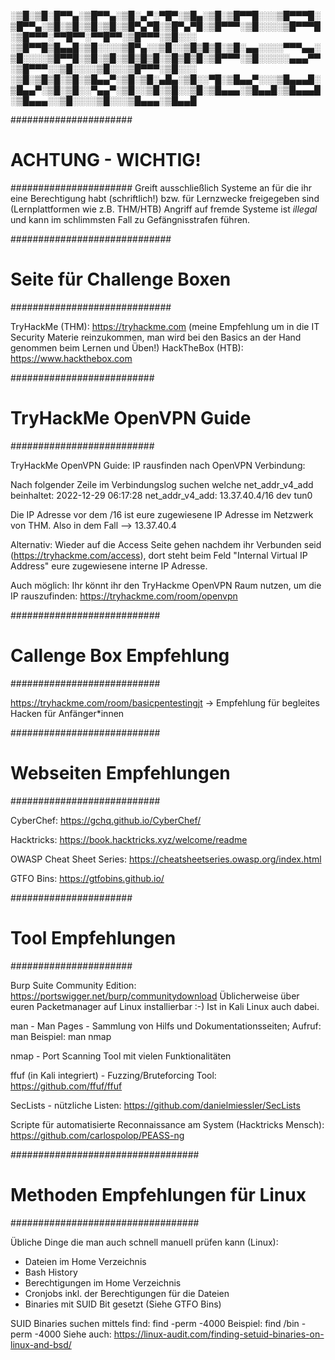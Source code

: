 
░▒█░▒█░█▀▀▄░▒█▀▀▄░▒█░▄▀░▀█▀░▒█▄░▒█░▒█▀▀█░░░▒█▀▀▀█░▒█▀▀▄░▒█░▒█░▒█░▒█░▒█▀▄▀█░▒█▀▄▀█░▒█▀▀▀░▒█░░░░▒█▀▀▀█░▒█▀▀▀░▀▀█▀▀░▀▀█▀▀░▒█▀▀▀░▒█░░░
░▒█▀▀█▒█▄▄█░▒█░░░░▒█▀▄░░▒█░░▒█▒█▒█░▒█░▄▄░░░░▀▀▀▄▄░▒█░░░░▒█▀▀█░▒█░▒█░▒█▒█▒█░▒█▒█▒█░▒█▀▀▀░▒█░░░░░▄▄▄▀▀░▒█▀▀▀░░▒█░░░░▒█░░░▒█▀▀▀░▒█░░░
░▒█░▒█▒█░▒█░▒█▄▄▀░▒█░▒█░▄█▄░▒█░░▀█░▒█▄▄▀░░░▒█▄▄▄█░▒█▄▄▀░▒█░▒█░░▀▄▄▀░▒█░░▒█░▒█░░▒█░▒█▄▄▄░▒█▄▄█░▒█▄▄▄█░▒█▄▄▄░░▒█░░░░▒█░░░▒█▄▄▄░▒█▄▄█


######################
#    ACHTUNG - WICHTIG!   #
######################
Greift ausschließlich Systeme an für die ihr eine Berechtigung habt (schriftlich!) bzw. für Lernzwecke freigegeben sind (Lernplattformen wie z.B. THM/HTB)
Angriff auf fremde Systeme ist *illegal* und kann im schlimmsten Fall zu Gefängnisstrafen führen.

#############################
#    Seite für Challenge Boxen    #
#############################

TryHackMe (THM): https://tryhackme.com (meine Empfehlung  um in die IT Security Materie reinzukommen, man wird bei den Basics an der Hand genommen beim Lernen und Üben!)
HackTheBox (HTB): https://www.hackthebox.com


##########################
#   TryHackMe OpenVPN Guide  #
##########################

TryHackMe OpenVPN Guide:
IP rausfinden nach OpenVPN Verbindung:

Nach folgender Zeile im Verbindungslog suchen welche net_addr_v4_add beinhaltet:
2022-12-29 06:17:28 net_addr_v4_add: 13.37.40.4/16 dev tun0

Die IP Adresse vor dem /16 ist eure zugewiesene IP Adresse im Netzwerk von THM. Also in dem Fall --> 13.37.40.4

Alternativ: Wieder auf die Access Seite gehen nachdem ihr Verbunden seid (https://tryhackme.com/access), dort steht beim Feld "Internal Virtual IP Address" eure zugewiesene interne IP Adresse.

Auch möglich: Ihr könnt ihr den TryHackme OpenVPN Raum nutzen, um die IP rauszufinden: https://tryhackme.com/room/openvpn


###########################
#   Callenge Box Empfehlung   #
###########################

https://tryhackme.com/room/basicpentestingjt -> Empfehlung für begleites Hacken für Anfänger*innen


###########################
#    Webseiten Empfehlungen    #
###########################

CyberChef: https://gchq.github.io/CyberChef/

Hacktricks: https://book.hacktricks.xyz/welcome/readme

OWASP Cheat Sheet Series: https://cheatsheetseries.owasp.org/index.html

GTFO Bins: https://gtfobins.github.io/

######################
#    Tool Empfehlungen    #
######################

Burp Suite Community Edition: https://portswigger.net/burp/communitydownload
Üblicherweise über euren Packetmanager auf Linux installierbar :-) 
Ist in Kali Linux auch dabei.

man - Man Pages - Sammlung von Hilfs und Dokumentationsseiten; Aufruf: man <programmname>
Beispiel: man nmap

nmap - Port Scanning Tool mit vielen Funktionalitäten

ffuf (in Kali integriert) - Fuzzing/Bruteforcing Tool: https://github.com/ffuf/ffuf

SecLists - nützliche Listen: https://github.com/danielmiessler/SecLists

Scripte für automatisierte Reconnaissance am System (Hacktricks Mensch): https://github.com/carlospolop/PEASS-ng

##################################
#    Methoden Empfehlungen für Linux   #
##################################

Übliche Dinge die man auch schnell manuell prüfen kann (Linux):
* Dateien im Home Verzeichnis
* Bash History
* Berechtigungen im Home Verzeichnis
* Cronjobs inkl. der Berechtigungen für die Dateien
* Binaries mit SUID Bit gesetzt (Siehe GTFO Bins)

SUID Binaries suchen mittels find: find <VERZEICHNIS> -perm -4000
Beispiel: find /bin -perm -4000
Siehe auch: https://linux-audit.com/finding-setuid-binaries-on-linux-and-bsd/